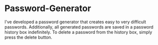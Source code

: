 # Password-Generator
I've developed a password generator that creates easy to very difficult passwords. Additionally, all generated passwords are saved in a password history box indefinitely. To delete a password from the history box, simply press the delete button.
